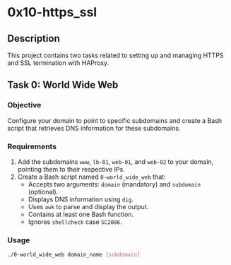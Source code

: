# 0x10-https_ssl

## Description

This project contains two tasks related to setting up and managing HTTPS and SSL termination with HAProxy.

## Task 0: World Wide Web

### Objective

Configure your domain to point to specific subdomains and create a Bash script that retrieves DNS information for these subdomains.

### Requirements

1. Add the subdomains `www`, `lb-01`, `web-01`, and `web-02` to your domain, pointing them to their respective IPs.
2. Create a Bash script named `0-world_wide_web` that:
   - Accepts two arguments: `domain` (mandatory) and `subdomain` (optional).
   - Displays DNS information using `dig`.
   - Uses `awk` to parse and display the output.
   - Contains at least one Bash function.
   - Ignores `shellcheck` case `SC2086`.

### Usage

```bash
./0-world_wide_web domain_name [subdomain]
